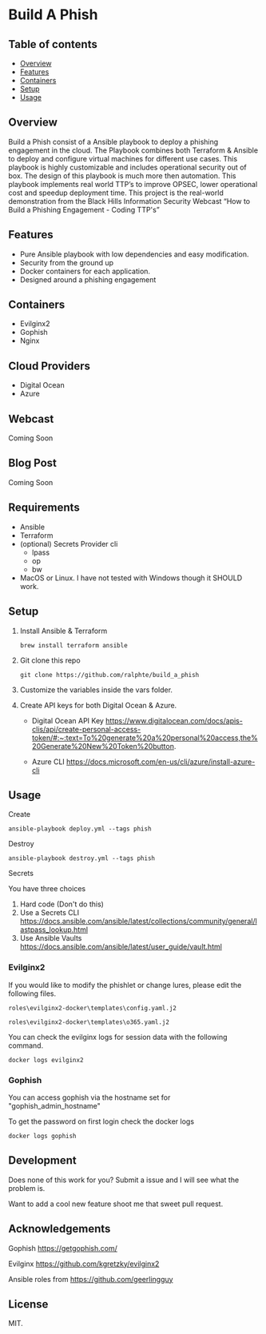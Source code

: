 # Build A Phish

Table of contents 
------------------
  * [Overview](#overview)
  * [Features](#features)
  * [Containers](#containers)
  * [Setup](#setup)
  * [Usage](#usage)
  
## Overview

Build a Phish consist of a Ansible playbook to deploy a phishing engagement in the cloud. The Playbook combines both Terraform & Ansible to deploy and configure virtual machines for different use cases. This playbook is highly customizable and includes operational security out of box. The design of this playbook is much more then automation. This playbook implements real world TTP’s to improve OPSEC, lower operational cost and speedup deployment time. This project is the real-world demonstration from the Black Hills Information Security Webcast “How to Build a Phishing Engagement - Coding TTP's”

## Features

* Pure Ansible playbook with low dependencies and easy modification.
* Security from the ground up
* Docker containers for each application.
* Designed around a phishing engagement

## Containers

- Evilginx2
- Gophish
- Nginx

## Cloud Providers

- Digital Ocean
- Azure

## Webcast

Coming Soon

## Blog Post

Coming Soon

## Requirements

 - Ansible
 - Terraform
 - (optional) Secrets Provider cli
    - lpass
    - op
    - bw
 - MacOS or Linux. I have not tested with Windows though it SHOULD work.

## Setup

1. Install Ansible & Terraform
   
   `brew install terraform ansible`

2. Git clone this repo 

    `git clone https://github.com/ralphte/build_a_phish`

3. Customize the variables inside the vars folder.
4. Create API keys for both Digital Ocean & Azure.

    - Digital Ocean API Key https://www.digitalocean.com/docs/apis-clis/api/create-personal-access-token/#:~:text=To%20generate%20a%20personal%20access,the%20Generate%20New%20Token%20button.

    - Azure CLI https://docs.microsoft.com/en-us/cli/azure/install-azure-cli


## Usage
 
Create

`ansible-playbook deploy.yml --tags phish`

Destroy

`ansible-playbook destroy.yml --tags phish`

Secrets

You have three choices

1. Hard code (Don't do this)
2. Use a Secrets CLI https://docs.ansible.com/ansible/latest/collections/community/general/lastpass_lookup.html
3. Use Ansible Vaults https://docs.ansible.com/ansible/latest/user_guide/vault.html

### Evilginx2

If you would like to modify the phishlet or change lures, please edit the following files.

`roles\evilginx2-docker\templates\config.yaml.j2`

`roles\evilginx2-docker\templates\o365.yaml.j2`

You can check the evilginx logs for session data with the following command.

`docker logs evilginx2`

### Gophish

You can access gophish via the hostname set for "gophish_admin_hostname"

To get the password on first login check the docker logs

`docker logs gophish`

## Development

Does none of this work for you? Submit a issue and I will see what the problem is.

Want to add a cool new feature shoot me that sweet pull request.


## Acknowledgements

Gophish https://getgophish.com/

Evilginx https://github.com/kgretzky/evilginx2

Ansible roles from https://github.com/geerlingguy


## License

MIT.
